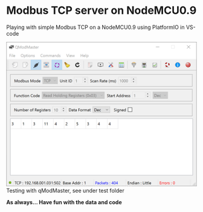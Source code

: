 # Modbus TCP server on NodeMCU0.9
Playing with simple Modbus TCP on a NodeMCU0.9
using PlatformIO in VS-code

![Testing with qModMaster](Pic/qModmaster.gif)
Testing with qModMaster, see under test folder

**As always... Have fun with the data and code**
